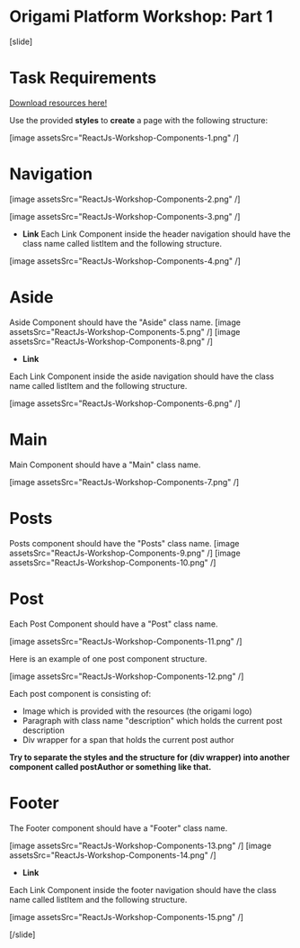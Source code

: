 # Origami Platform Workshop: Part 1

[slide]
# Task Requirements
[Download resources here!](https://mega.nz/file/nNpnwASQ#XEaZFlQWft2XTibJanDnteYBiju_r9I3MAMrijj0vvQ)

Use the provided **styles** to **create** a page with the following structure:

[image assetsSrc="ReactJs-Workshop-Components-1.png" /]

# Navigation

[image assetsSrc="ReactJs-Workshop-Components-2.png" /]

[image assetsSrc="ReactJs-Workshop-Components-3.png" /]

- **Link**
Each Link Component inside the header navigation should have the class name called listItem and the following structure.

[image assetsSrc="ReactJs-Workshop-Components-4.png" /]

# Aside
Aside Component should have the "Aside" class name.
[image assetsSrc="ReactJs-Workshop-Components-5.png" /]
[image assetsSrc="ReactJs-Workshop-Components-8.png" /]

- **Link**

Each Link Component inside the aside navigation should have the class name called listItem and the following structure.

[image assetsSrc="ReactJs-Workshop-Components-6.png" /]

# Main

Main Component should have a "Main" class name.

[image assetsSrc="ReactJs-Workshop-Components-7.png" /]

# Posts

Posts component should have the "Posts" class name.
[image assetsSrc="ReactJs-Workshop-Components-9.png" /]
[image assetsSrc="ReactJs-Workshop-Components-10.png" /]

# Post

Each Post Component should have a "Post" class name.

[image assetsSrc="ReactJs-Workshop-Components-11.png" /]

Here is an example of one post component structure.

[image assetsSrc="ReactJs-Workshop-Components-12.png" /]

Each post component is consisting of:

- Image which is provided with the resources (the origami logo)
- Paragraph with class name "description" which holds the current post description
- Div wrapper for a span that holds the current post author

**Try to separate the styles and the structure for (div wrapper) into another component called postAuthor or something like that.**

# Footer

The Footer component should have a "Footer" class name.

[image assetsSrc="ReactJs-Workshop-Components-13.png" /]
[image assetsSrc="ReactJs-Workshop-Components-14.png" /]

- **Link**

Each Link Component inside the footer navigation should have the class name called listItem and the following structure.

[image assetsSrc="ReactJs-Workshop-Components-15.png" /]

[/slide]
